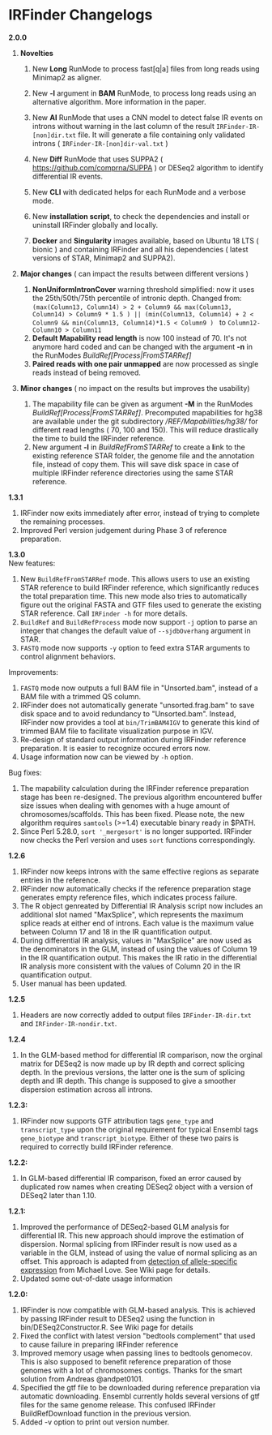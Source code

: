 
# IRFinder Changelogs

**2.0.0**
 1. **Novelties**
    1. New **Long** RunMode to process fast[q|a] files from long reads
    using Minimap2 as aligner.
    2. New **-l** argument in **BAM** RunMode, to process long reads using an alternative algorithm. More information in the paper.
     3. New **AI** RunMode that uses a CNN model to detect false IR events on introns without warning in the last column of the result `IRFinder-IR-[non]dir.txt` file. It will generate a file containing only validated introns ( `IRFinder-IR-[non]dir-val.txt` )
    4. New **Diff** RunMode that uses SUPPA2 ( https://github.com/comprna/SUPPA ) or DESeq2 algorithm to identify differential IR events. 
    5. New **CLI** with dedicated helps for each RunMode and a verbose mode.
    6. New **installation script**, to check the dependencies and install or uninstall IRFinder globally and locally.

    7. **Docker** and **Singularity** images available, based on Ubuntu 18 LTS ( bionic ) and containing IRFinder and all his dependencies ( latest versions of STAR, Minimap2 and SUPPA2).

2. **Major changes** ( can impact the results between different versions ) 
    1. **NonUniformIntronCover** warning threshold simplified: now it uses the  25th/50th/75th percentile of intronic depth. Changed from:
``
(max(Column13, Column14) > 2 + Column9 && max(Column13, Column14) > Column9 * 1.5 ) || (min(Column13, Column14) + 2 < Column9 && min(Column13, Column14)*1.5 < Column9 ) 
``
to 
`` Column12-Column10 > Column11 ``
    2. **Default  Mapability read length** is now 100 instead of 70. It's not anymore hard coded and can be changed with the argument **-n** in the RunModes *BuildRef[Process|FromSTARRef]*
    3. **Paired reads with one pair unmapped**  are now processed as single reads instead of being removed.

3. **Minor changes** ( no impact on the results but improves the usability)
   1. The mapability file can be given as argument **-M** in the RunModes *BuildRef[Process|FromSTARRef]*. Precomputed mapabilities for hg38 are available under the git subdirectory */REF/Mapabilities/hg38/* for different read lengths ( 70, 100 and 150). This will reduce drastically the time to build the IRFinder reference.
   2. New argument **-l** in *BuildRefFromSTARRef* to create a **l**ink to the existing reference STAR folder, the genome file and the annotation file, instead of copy them. This will save disk space in case of multiple IRFinder reference directories using the same STAR reference.

**1.3.1**    
1. IRFinder now exits immediately after error, instead of trying to complete the remaining processes.    
2. Improved Perl version judgement during Phase 3 of reference preparation.    
    
**1.3.0**    
New features:    
1. New `BuildRefFromSTARRef` mode. This allows users to use an existing STAR reference to build IRFinder reference, which significantly reduces the total preparation time. This new mode also tries to automatically figure out the original FASTA and GTF files used to generate the existing STAR reference. Call `IRFinder -h` for more details.    
2. `BuildRef` and `BuildRefProcess` mode now support `-j` option to parse an integer that changes the default value of `--sjdbOverhang` argument in STAR.    
3. `FASTQ` mode now supports `-y` option to feed extra STAR arguments to control alignment behaviors.    
    
Improvements:    
1. `FASTQ` mode now outputs a full BAM file in "Unsorted.bam", instead of a BAM file with a trimmed QS column.   
2. IRFinder does not automatically generate "unsorted.frag.bam" to save disk space and to avoid redundancy to "Unsorted.bam". Instead, IRFinder now provides a tool at `bin/TrimBAM4IGV` to generate this kind of trimmed BAM file to facilitate visualization purpose in IGV.     
3. Re-design of standard output information during IRFinder reference preparation. It is easier to recognize occured errors now.    
4. Usage information now can be viewed by `-h` option.     
     
Bug fixes:    
1. The mapability calculation during the IRFinder reference preparation stage has been re-designed. The previous algorithm encountered buffer size issues when dealing with genomes with a huge amount of chromosomes/scaffolds. This has been fixed. Please note, the new algorithm requires `samtools` (>=1.4) executable binary ready in $PATH.    
2. Since Perl 5.28.0, `sort '_mergesort'` is no longer supported. IRFinder now checks the Perl version and uses `sort` functions correspondingly.    
    
**1.2.6**
1. IRFinder now keeps introns with the same effective regions as separate entries in the reference.    
2. IRFinder now automatically checks if the reference preparation stage generates empty reference files, which indicates process failure.    
3. The R object genreated by Differential IR Analysis script now includes an additional slot named "MaxSplice", which represents the maximum splice reads at either end of introns. Each value is the maximum value between Column 17 and 18 in the IR quantification output.    
4. During differential IR analysis, values in "MaxSplice" are now used as the denominators in the GLM, instead of using the values of Column 19 in the IR quantification output. This makes the IR ratio in the differential IR analysis more consistent with the values of Column 20 in the IR quantification output.    
5. User manual has been updated.    
    
**1.2.5**
1. Headers are now correctly added to output files `IRFinder-IR-dir.txt` and `IRFinder-IR-nondir.txt`.

**1.2.4**
1. In the GLM-based method for differential IR comparison, now the orginal matrix for DESeq2 is now made up by IR depth and correct splicing depth. In the previous versions, the latter one is the sum of splicing depth and IR depth. This change is supposed to give a smoother dispersion estimation across all introns.

**1.2.3:**
1. IRFinder now supports GTF attribution tags `gene_type` and `transcript_type` upon the original requirement for typical Ensembl tags `gene_biotype` and `transcript_biotype`. Either of these two pairs is required to correctly build IRFinder reference.    
    
**1.2.2:**
1. In GLM-based differential IR comparison, fixed an error caused by duplicated row names when creating DESeq2 object with a version of DESeq2 later than 1.10.

**1.2.1:**
1. Improved the performance of DESeq2-based GLM analysis for differential IR. This new approach should improve the estimation of dispersion. Normal splicing from IRFinder result is now used as a variable in the GLM, instead of using the value of normal splicing as an offset. This approach is adapted from [detection of allele-specific expression](http://rpubs.com/mikelove/ase) from Michael Love. See Wiki page for details.
2. Updated some out-of-date usage information

**1.2.0:**
1. IRFinder is now compatible with GLM-based analysis. This is achieved by passing IRFinder result to DESeq2 using the function in bin/DESeq2Constructor.R. See Wiki page for details  
2. Fixed the conflict with latest version "bedtools complement" that used to cause failure in preparing IRFinder reference  
3. Improved memory usage when passing lines to bedtools genomecov. This is also supposed to benefit reference preparation of those genomes with a lot of chromosomes contigs. Thanks for the smart solution from Andreas @andpet0101.  
4. Specified the gtf file to be downloaded during reference preparation via automatic downloading. Ensembl currently holds several versions of gtf files for the same genome release. This confused IRFinder BuildRefDownload function in the previous version.
5. Added -v option to print out version number.
